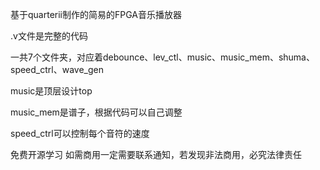 基于quarterii制作的简易的FPGA音乐播放器

.v文件是完整的代码

一共7个文件夹，对应着debounce、lev_ctl、music、music_mem、shuma、speed_ctrl、wave_gen

music是顶层设计top

music_mem是谱子，根据代码可以自己调整

speed_ctrl可以控制每个音符的速度

免费开源学习 如需商用一定需要联系通知，若发现非法商用，必究法律责任

